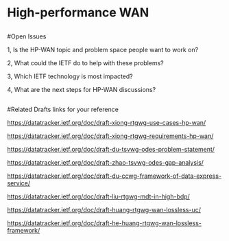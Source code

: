 
# High-performance WAN


##
#Open Issues

1, Is the HP-WAN topic and problem space people want to work on?

2, What could the IETF do to help with these problems?

3, Which IETF technology is most impacted?

4, What are the next steps for HP-WAN discussions?

##
#Related Drafts links for your reference

https://datatracker.ietf.org/doc/draft-xiong-rtgwg-use-cases-hp-wan/

https://datatracker.ietf.org/doc/draft-xiong-rtgwg-requirements-hp-wan/

https://datatracker.ietf.org/doc/draft-du-tsvwg-odes-problem-statement/

https://datatracker.ietf.org/doc/draft-zhao-tsvwg-odes-gap-analysis/

https://datatracker.ietf.org/doc/draft-du-ccwg-framework-of-data-express-service/

https://datatracker.ietf.org/doc/draft-liu-rtgwg-mdt-in-high-bdp/

https://datatracker.ietf.org/doc/draft-huang-rtgwg-wan-lossless-uc/

https://datatracker.ietf.org/doc/draft-he-huang-rtgwg-wan-lossless-framework/








